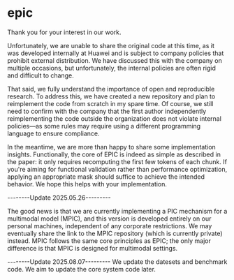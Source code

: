 # epic

Thank you for your interest in our work.

Unfortunately, we are unable to share the original code at this time, as it was developed internally at Huawei and is subject to company policies that prohibit external distribution. We have discussed this with the company on multiple occasions, but unfortunately, the internal policies are often rigid and difficult to change.

That said, we fully understand the importance of open and reproducible research. To address this, we have created a new repository and plan to reimplement the code from scratch in my spare time. Of course, we still need to confirm with the company that the first author independently reimplementing the code outside the organization does not violate internal policies—as some rules may require using a different programming language to ensure compliance.

In the meantime, we are more than happy to share some implementation insights. Functionally, the core of EPIC is indeed as simple as described in the paper: it only requires recomputing the first few tokens of each chunk. If you're aiming for functional validation rather than performance optimization, applying an appropriate mask should suffice to achieve the intended behavior. We hope this helps with your implementation.

--------Update 2025.05.26---------

The good news is that we are currently implementing a PIC mechanism for a multimodal model (MPIC), and this version is developed entirely on our personal machines, independent of any corporate restrictions. We may eventually share the link to the MPIC repository (which is currently private) instead. MPIC follows the same core principles as EPIC; the only major difference is that MPIC is designed for multimodal settings.


--------Update 2025.08.07---------
We update the datesets and benchmark code. We aim to update the core system code later.
